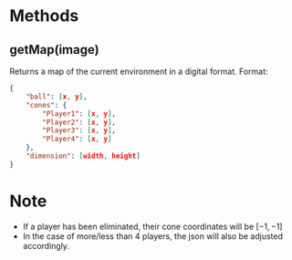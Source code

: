 # Methods
## getMap(image)
Returns a map of the current environment in a digital format.
Format: 
```json
{
    "ball": [x, y],
    "cones": {
        "Player1": [x, y],
        "Player2": [x, y],
        "Player3": [x, y],
        "Player4": [x, y]
    },
    "dimension": [width, height]
}
```
# Note
- If a player has been eliminated, their cone coordinates will be $[-1, -1]$
- In the case of more/less than 4 players, the json will also be adjusted accordingly.